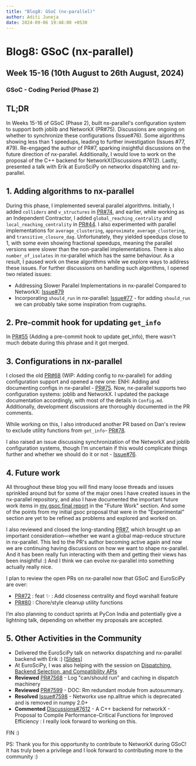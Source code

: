 ```yaml
---
title: "Blog8: GSoC (nx-parallel)"
author: Aditi Juneja
date: 2024-09-06 19:48:00 +0530
---
```


# Blog8: GSoC (nx-parallel)

## Week 15-16 (10th August to 26th August, 2024)

### GSoC - Coding Period (Phase 2)

## TL;DR

In Weeks 15-16 of GSoC (Phase 2), built nx-parallel's configuration system to support both joblib and NetworkX (PR#75). Discussions are ongoing on whether to synchronize these configurations (Issue#76). Some algorithms showing less than 1 speedups, leading to further investigation (Issues #77, #79). Re-engaged the author of PR#7, sparking insightful discussions on the future direction of nx-parallel. Additionally, I would love to work on the proposal of the C++ backend for NetworkX(Discussions #7612). Lastly, presented a talk with Erik at EuroSciPy on networkx dispatching and nx-parallel.

## 1. Adding algorithms to nx-parallel

During this phase, I implemented several parallel algorithms. Initially, I added `colliders` and `v_structures` in [PR#74](https://github.com/networkx/nx-parallel/pull/74), and earlier, while working as an Independent Contractor, I added `global_reaching_centrality` and `local_reaching_centrality` in [PR#44](https://github.com/networkx/nx-parallel/pull/44). I also experimented with parallel implementations for `average_clustering`, `approximate_average_clustering`, and `transitive_closure_dag`. Unfortunately, they yielded speedups close to 1, with some even showing fractional speedups, meaning the parallel versions were slower than the non-parallel implementations. There is also `number_of_isolates` in nx-parallel which has the same behaviour. As a result, I paused work on these algorithms while we explore ways to address these issues. For further discussions on handling such algorithms, I opened two related issues:

- Addressing Slower Parallel Implementations in nx-parallel Compared to NetworkX: [Issue#79](https://github.com/networkx/nx-parallel/issues/79)
- Incorporating `should_run` in nx-parallel: [Issue#77](https://github.com/networkx/nx-parallel/issues/77) - for adding `should_run` we can probably take some inspiration from cugraphs.

## 2. Pre-commit hook for updating `get_info`

In [PR#55](https://github.com/networkx/nx-parallel/pull/55) (Adding a pre-commit hook to update get_info), there wasn't much debate during this phrase and it got merged.

## 3. Configurations in nx-parallel

I closed the old [PR#68](https://github.com/networkx/nx-parallel/pull/68) (WIP: Adding config to nx-parallel) for adding configuration support and opened a new one: ENH: Adding and documenting configs in nx-parallel - [PR#75](https://github.com/networkx/nx-parallel/pull/75). Now, nx-parallel supports two configuration systems: joblib and NetworkX. I updated the package documentation accordingly, with most of the details in `Config.md`. Additionally, development discussions are thoroughly documented in the PR comments.

While working on this, I also introduced another PR based on Dan's review to exclude utility functions from `get_info`- [PR#78](https://github.com/networkx/nx-parallel/pull/78).

I also raised an issue discussing synchronization of the NetworkX and joblib configuration systems, though I’m uncertain if this would complicate things further and whether we should do it or not - [Issue#76](https://github.com/networkx/nx-parallel/issues/76).

## 4. Future work

All throughout these blog you will find many loose threads and issues sprinkled around but for some of the major ones I have created issues in the nx-parallel repository, and also I have documented the important future work items in [my gsoc final report](https://docs.google.com/document/d/1t7mZNv2f_8BjUGpfSOyNhtpCgUHTboP5VpRbrPII-nU/edit?usp=sharing) in the "Future Work" section. And some of the points from my initial gsoc proposal that were in the "Experimental" section are yet to be refined as problems and explored and worked on.

I also reviewed and closed the long-standing [PR#7](https://github.com/networkx/nx-parallel/pull/7), which brought up an important consideration—whether we want a global map-reduce structure in nx-parallel. This led to the PR's author becoming active again and now we are continuing having discussions on how we want to shape nx-parallel. And it has been really fun interacting with them and getting their views has been insightful :) And I think we can evolve nx-parallel into something actually really nice.

I plan to review the open PRs on nx-parallel now that GSoC and EuroSciPy are over:

- [PR#72](https://github.com/networkx/nx-parallel/pull/72) : feat ✨ : Add closeness centrality and floyd warshall feature
- [PR#80](https://github.com/networkx/nx-parallel/pull/80) : Chore/style cleanup utility functions

I’m also planning to conduct sprints at PyCon India and potentially give a lightning talk, depending on whether my proposals are accepted.

## 5. Other Activities in the Community

- Delivered the EuroSciPy talk on networkx dispatching and nx-parallel backend with Erik :) [[Slides](https://github.com/Schefflera-Arboricola/euroscipy2024)]
- At EuroSciPy, I was also helping with the session on [Dispatching, Backend Selection, and Compatibility APIs](https://pretalx.com/euroscipy-2024/talk/8MXPRW/)
- **Reviewed** [PR#7568](https://github.com/networkx/networkx/pull/7568) - Log "can/should run" and caching in dispatch machinery
- **Reviewed** [PR#7599](https://github.com/networkx/networkx/pull/7599) - DOC: Rm redundant module from autosummary.
- **Resolved** [Issue#7598](https://github.com/networkx/networkx/issues/7598) - Networkx use np.alltrue which is deprecated and is removed in numpy 2.0+
- **Commented** [Discussions#7612](https://github.com/networkx/networkx/discussions/7612) - A C++ backend for networkX - Proposal to Compile Performance-Critical Functions for Improved Efficiency : I really look forward to working on this.

FIN :)

PS: Thank you for this opportunity to contribute to NetworkX during GSoC! It has truly been a privilege and I look forward to contributing more to the community :)
